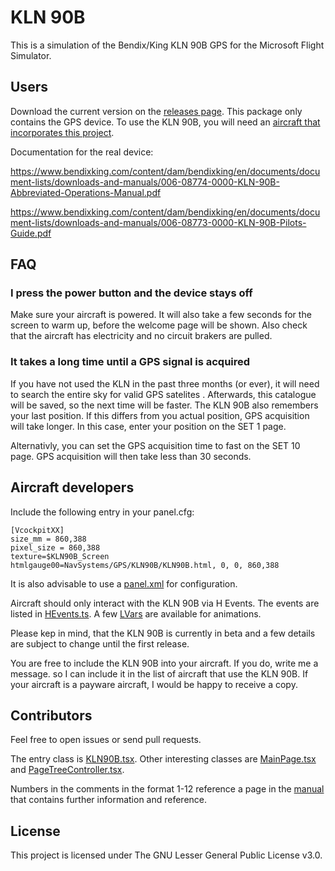 # KLN 90B

This is a simulation of the Bendix/King KLN 90B GPS for the Microsoft Flight Simulator.

## Users
Download the current version on the [releases page](https://github.com/falcon71/kln90b/releases). This package only contains the GPS device. To use the KLN 90B, you will need an [aircraft that incorporates this project](https://github.com/falcon71/kln90b/wiki/Aircraft-using-the-KLN-90B).

Documentation for the real device:

https://www.bendixking.com/content/dam/bendixking/en/documents/document-lists/downloads-and-manuals/006-08774-0000-KLN-90B-Abbreviated-Operations-Manual.pdf

https://www.bendixking.com/content/dam/bendixking/en/documents/document-lists/downloads-and-manuals/006-08773-0000-KLN-90B-Pilots-Guide.pdf

## FAQ

### I press the power button and the device stays off

Make sure your aircraft is powered. It will also take a few seconds for the screen to warm up, before the welcome page
will be shown. Also check that the aircraft has electricity and no circuit brakers are pulled.

### It takes a long time until a GPS signal is acquired

If you have not used the KLN in the past three months (or ever), it will need to search the entire sky for valid GPS
satelites . Afterwards, this catalogue will be saved, so the next time will be faster.
The KLN 90B also remembers your last position. If this differs from you actual position, GPS acquisition will take
longer.
In this case, enter your position on the SET 1 page.

Alternativly, you can set the GPS acquisition time to fast on the SET 10 page. GPS acquisition will then take less than
30 seconds.

## Aircraft developers

Include the following entry in your panel.cfg:

```
[VcockpitXX]
size_mm = 860,388
pixel_size = 860,388
texture=$KLN90B_Screen
htmlgauge00=NavSystems/GPS/KLN90B/KLN90B.html, 0, 0, 860,388
```

It is also advisable to use a [panel.xml](https://github.com/falcon71/kln90b/wiki/panel.xml-customization) for
configuration.

Aircraft should only interact with the KLN 90B via H Events. The events are listed
in [HEvents.ts](https://github.com/falcon71/kln90b/blob/main/kln90b/HEvents.ts). A
few [LVars](https://github.com/falcon71/kln90b/blob/main/kln90b/LVars.ts) are available for animations.

Please kep in mind, that the KLN 90B is currently in beta and a few details are subject to change until the first
release.

You are free to include the KLN 90B into your aircraft. If you do, write me a message. so I can include it in the list of aircraft that use the KLN 90B. If your aircraft is a payware aircraft, I would be happy to receive a copy.

## Contributors

Feel free to open issues or send pull requests.

The entry class is [KLN90B.tsx](https://github.com/falcon71/kln90b/blob/main/kln90b/KLN90B.tsx). Other interesting
classes are [MainPage.tsx](https://github.com/falcon71/kln90b/blob/main/kln90b/pages/MainPage.tsx)
and [PageTreeController.tsx](https://github.com/falcon71/kln90b/blob/main/kln90b/pages/PageTreeController.ts).

Numbers in the comments in the format 1-12 reference a page in
the [manual](https://www.bendixking.com/content/dam/bendixking/en/documents/document-lists/downloads-and-manuals/006-08773-0000-KLN-90B-Pilots-Guide.pdf)
that contains further information and reference.

## License

This project is licensed under The GNU Lesser General Public License v3.0.